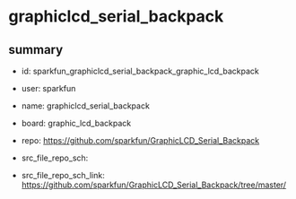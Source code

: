 # graphiclcd_serial_backpack
 
## summary 
* id: sparkfun_graphiclcd_serial_backpack_graphic_lcd_backpack
* user: sparkfun
* name: graphiclcd_serial_backpack
* board: graphic_lcd_backpack
* repo: https://github.com/sparkfun/GraphicLCD_Serial_Backpack



* src_file_repo_sch: 
* src_file_repo_sch_link: https://github.com/sparkfun/GraphicLCD_Serial_Backpack/tree/master/





